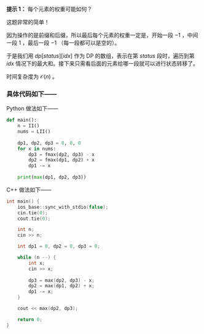 **提示 1：** 每个元素的权重可能如何？

这题非常的简单！

因为操作的是前缀和后缀，所以最后每个元素的权重一定是，开始一段 $-1$ ，中间一段 $1$ ，最后一段 $-1$ （每一段都可以是空的）。

于是我们用 $dp[status][idx]$ 作为 DP 的数组，表示在第 $status$ 段时，遍历到第 $idx$ 情况下的最大和。接下来只需看后面的元素给哪一段就可以进行状态转移了。

时间复杂度为 $\mathcal{O}(n)$ 。

### 具体代码如下——

Python 做法如下——

```Python []
def main():
    n = II()
    nums = LII()
    
    dp1, dp2, dp3 = 0, 0, 0
    for x in nums:
        dp3 = fmax(dp2, dp3) - x
        dp2 = fmax(dp1, dp2) + x
        dp1 -= x
    
    print(max(dp1, dp2, dp3))
```

C++ 做法如下——

```cpp []
int main() {
    ios_base::sync_with_stdio(false);
    cin.tie(0);
    cout.tie(0);

    int n;
    cin >> n;

    int dp1 = 0, dp2 = 0, dp3 = 0;

    while (n --) {
        int x;
        cin >> x;
        
        dp3 = max(dp2, dp3) - x;
        dp2 = max(dp1, dp2) + x;
        dp1 -= x;
    }

    cout << max(dp2, dp3);

    return 0;
}
```